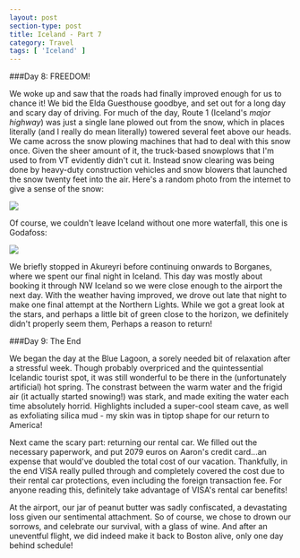 ```yaml
---
layout: post
section-type: post
title: Iceland - Part 7
category: Travel
tags: [ 'Iceland' ]
---
```

###Day 8: FREEDOM!

We woke up and saw that the roads had finally improved enough for us to chance it! We bid the Elda
Guesthouse goodbye, and set out for a long day and scary day of driving. For much of the day,
Route 1 (Iceland's *major highway*) was just a single lane plowed out from the snow, which in places
literally (and I really do mean literally) towered several feet above our heads. We came across the
snow plowing machines that had to deal with this snow once.
Given the sheer amount of it, the truck-based snowplows that I'm used
to from VT evidently didn't cut it. Instead snow clearing was being done by heavy-duty construction
vehicles and snow blowers that launched the snow twenty feet into the air. Here's a random photo
from the internet to give a sense of the snow:

![](https://i.ytimg.com/vi/_UFnP9_uA2I/maxresdefault.jpg)

Of course, we couldn't leave Iceland without one more waterfall, this one is Godafoss:

![](https://dl.dropboxusercontent.com/s/as6yxc20b2oa9s0/IMG_4859.JPG?dl=0)

We briefly stopped in Akureyri before continuing onwards to Borganes, where we spent our final
night in Iceland. This day was mostly about booking it through NW Iceland so we were close enough
to the airport the next day. With the weather having improved,
we drove out late that night to make one final attempt
at the Northern Lights. While we got a great look at the stars, and perhaps a little bit of green
close to the horizon, we definitely didn't properly seem them, Perhaps a reason to return!

###Day 9: The End

We began the day at the Blue Lagoon, a sorely needed bit of relaxation after
a stressful week. Though probably overpriced and the quintessential Icelandic tourist spot,
it was still wonderful to be there in the (unfortunately artificial) hot spring. The constrast between
the warm water and the frigid air (it actually started snowing!) was stark, and
made exiting the water each time absolutely horrid. Highlights included a super-cool steam cave, as
well as exfoliating silica mud - my skin was in tiptop shape for our return to America!

Next came the scary part: returning our rental car. We filled out the necessary paperwork, and
put 2079 euros on Aaron's credit card...an expense that would've doubled the total cost of our
vacation. Thankfully, in the end VISA really pulled through and completely covered the cost due to
their rental car protections, even including the foreign transaction fee. For anyone reading this,
definitely take advantage of VISA's rental car benefits!

At the airport, our jar of peanut butter was sadly confiscated, a devastating loss given our
sentimental attachment. So of course, we chose to drown our sorrows, and celebrate our survival, with
a glass of wine. And after an uneventful flight, we did indeed make it back to Boston alive, only
one day behind schedule! 